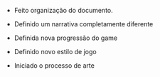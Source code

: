 
- Feito organização do documento.

- Definido um narrativa completamente diferente

- Definida nova progressão do game 

- Definido novo estilo de jogo

- Iniciado o processo de arte